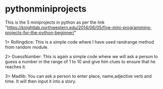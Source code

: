# pythonminiprojects
This is the 5 miniprojects in python as per the link "https://knightlab.northwestern.edu/2014/06/05/five-mini-programming-projects-for-the-python-beginner/"

1> Rollingdice:
This is a simple code where I have used randrange method from random module.

2> GuessNumber:
This is again a simple code where we will ask a person to guess a number in the range of 1 to 10 and give him clues to ensure that he reaches it. 

3> Madlib:
You can ask a person to enter place, name,adjective verb and time. It will then input it into a story.
